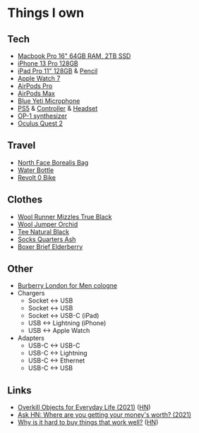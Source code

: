 # Things I own

## Tech

- [Macbook Pro 16" 64GB RAM, 2TB SSD](https://www.apple.com/macbook-pro-14-and-16/)
- [iPhone 13 Pro 128GB](https://www.apple.com/iphone/)
- [iPad Pro 11" 128GB](https://www.apple.com/shop/buy-ipad/ipad-pro) & [Pencil](https://www.apple.com/shop/product/MU8F2AM/A/apple-pencil-2nd-generation)
- [Apple Watch 7](https://www.apple.com/watch/)
- [AirPods Pro](https://www.apple.com/airpods-pro/)
- [AirPods Max](https://www.apple.com/airpods-max/)
- [Blue Yeti Microphone](https://www.bluedesigns.com/products/yeti/)
- [PS5](https://www.playstation.com/en-us/ps5/) & [Controller](https://www.playstation.com/en-us/accessories/dualsense-wireless-controller/) & [Headset](https://www.playstation.com/en-us/accessories/pulse-3d-wireless-headset/)
- [OP-1 synthesizer](https://teenage.engineering/products/op-1)
- [Oculus Quest 2](https://www.oculus.com/quest-2/)

## Travel

- [North Face Borealis Bag](https://www.thenorthface.com/shop/borealis-nf0a3kv3)
- [Water Bottle](https://corkcicle.com/products/classic-canteen?variant=13011375620184)
- [Revolt 0 Bike](https://www.giant-bicycles.com/int/revolt-0)

## Clothes

- [Wool Runner Mizzles True Black](https://www.allbirds.eu/products/mens-wool-runner-mizzles-true-black)
- [Wool Jumper Orchid](https://www.allbirds.eu/products/mens-wool-jumper-orchid)
- [Tee Natural Black](https://www.allbirds.eu/products/mens-trinoxo-tee-natural-black)
- [Socks Quarters Ash](https://www.allbirds.eu/products/trino-tubers-onyx)
- [Boxer Brief Elderberry](https://www.allbirds.eu/products/mens-trino-boxer-brief)

## Other

- [Burberry London for Men cologne](https://www.fragrantica.com/perfume/Burberry/London-for-Men-804.html)
- Chargers
  - Socket <-> USB
  - Socket <-> USB
  - Socket <-> USB-C (iPad)
  - USB <-> Lightning (iPhone)
  - USB <-> Apple Watch
- Adapters
  - USB-C <-> USB-C
  - USB-C <-> Lightning
  - USB-C <-> Ethernet
  - USB-C <-> USB

## Links

- [Overkill Objects for Everyday Life (2021)](https://neil.computer/notes/overkill-objects-for-everyday-life/) ([HN](https://news.ycombinator.com/item?id=27334223))
- [Ask HN: Where are you getting your money's worth? (2021)](https://news.ycombinator.com/item?id=29675397)
- [Why is it hard to buy things that work well?](https://danluu.com/nothing-works/) ([HN](https://news.ycombinator.com/item?id=30679935))